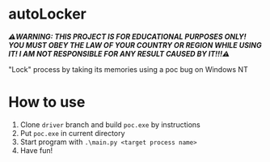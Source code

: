 # autoLocker

***⚠️WARNING: THIS PROJECT IS FOR EDUCATIONAL PURPOSES ONLY!
YOU MUST OBEY THE LAW OF YOUR COUNTRY OR REGION WHILE USING IT!
I AM NOT RESPONSIBLE FOR ANY RESULT CAUSED BY IT!!!⚠️***

"Lock" process by taking its memories using a poc bug on Windows NT

# How to use
1. Clone `driver` branch and build `poc.exe` by instructions
2. Put `poc.exe` in current directory
3. Start program with `.\main.py <target process name>`
4. Have fun!
